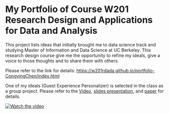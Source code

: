 # My  Portfolio of Course W201 Research Design and Applications for Data and Analysis

This project lists ideas that initially brought me to data science track and studying Master of Information and Data Science at UC Berkeley. This research design course give me the opportunity to refine my ideals, give a voice to those thoughts and to share them with others.

Please refer to the link for details: https://w201rdada.github.io/portfolio-CongyingChen/index.html

One of my ideals (Guest Experience Personalizer) is selected in the class as a group project. Please refer to the [Video](https://drive.google.com/file/d/1MbKdP3_y5XJoYJTzlzqDrDNnq7ZsLHc4/view?usp=sharing), [slides presentation](https://github.com/CongyingChen/Data-Science-Portfolio/blob/master/Research_Design/Guest_Experience_Personalizer(GEP).pdf), and [paper](https://github.com/CongyingChen/Data-Science-Portfolio/blob/master/Research_Design/Guest_Experience_Personalizer(GEP)_Paper.pdf) for details.

[![Watch the video](https://drive.google.com/file/d/1C4h7LUOmcf_LqmPEaM4hb8HzVgMaYe6L/view?usp=sharing)](https://drive.google.com/file/d/1MbKdP3_y5XJoYJTzlzqDrDNnq7ZsLHc4/view?usp=sharing)
